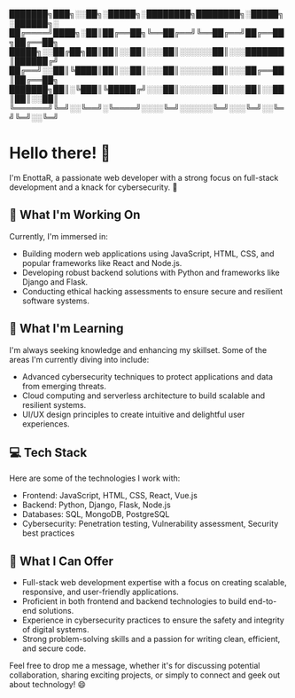 
███████╗███╗░░██╗░█████╗░████████╗████████╗░█████╗░██████╗░
██╔════╝████╗░██║██╔══██╗╚══██╔══╝╚══██╔══╝██╔══██╗██╔══██╗
█████╗░░██╔██╗██║██║░░██║░░░██║░░░░░░██║░░░███████║██████╔╝
██╔══╝░░██║╚████║██║░░██║░░░██║░░░░░░██║░░░██╔══██║██╔══██╗
███████╗██║░╚███║╚█████╔╝░░░██║░░░░░░██║░░░██║░░██║██║░░██║
╚══════╝╚═╝░░╚══╝░╚════╝░░░░╚═╝░░░░░░╚═╝░░░╚═╝░░╚═╝╚═╝░░╚═╝

# Hello there! 👋
I'm EnottaR, a passionate web developer with a strong focus on full-stack development and a knack for cybersecurity. 🚀

## 🔭 What I'm Working On
Currently, I'm immersed in:

- Building modern web applications using JavaScript, HTML, CSS, and popular frameworks like React and Node.js.
- Developing robust backend solutions with Python and frameworks like Django and Flask.
- Conducting ethical hacking assessments to ensure secure and resilient software systems.

## 🌱 What I'm Learning
I'm always seeking knowledge and enhancing my skillset. Some of the areas I'm currently diving into include:

- Advanced cybersecurity techniques to protect applications and data from emerging threats.
- Cloud computing and serverless architecture to build scalable and resilient systems.
- UI/UX design principles to create intuitive and delightful user experiences.

## 💻 Tech Stack
Here are some of the technologies I work with:

- Frontend: JavaScript, HTML, CSS, React, Vue.js
- Backend: Python, Django, Flask, Node.js
- Databases: SQL, MongoDB, PostgreSQL
- Cybersecurity: Penetration testing, Vulnerability assessment, Security best practices

## 🚀 What I Can Offer
- Full-stack web development expertise with a focus on creating scalable, responsive, and user-friendly applications.
- Proficient in both frontend and backend technologies to build end-to-end solutions.
- Experience in cybersecurity practices to ensure the safety and integrity of digital systems.
- Strong problem-solving skills and a passion for writing clean, efficient, and secure code.

Feel free to drop me a message, whether it's for discussing potential collaboration, sharing exciting projects, or simply to connect and geek out about technology! 😄
